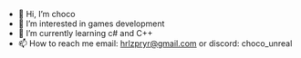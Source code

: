 - 👋 Hi, I’m choco
- 👀 I’m interested in games development
- 🌱 I’m currently learning c# and C++
- 📫 How to reach me email: hrlzpryr@gmail.com or discord: choco_unreal

<!---
choco36/choco36 is a ✨ special ✨ repository because its `README.md` (this file) appears on your GitHub profile.
You can click the Preview link to take a look at your changes.
--->
